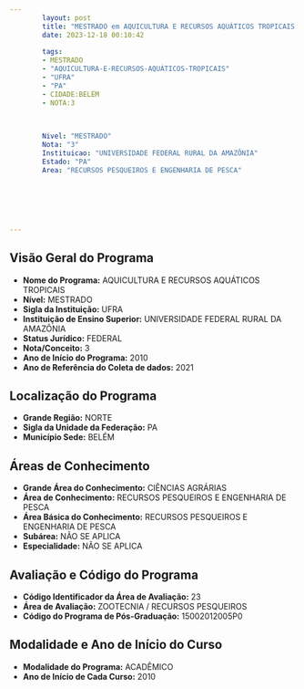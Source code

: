 ```yaml
---
        layout: post
        title: "MESTRADO em AQUICULTURA E RECURSOS AQUÁTICOS TROPICAIS na UFRA  "
        date: 2023-12-18 00:10:42
     
        tags:
        - MESTRADO
        - "AQUICULTURA-E-RECURSOS-AQUÁTICOS-TROPICAIS"
        - "UFRA"
        - "PA"
        - CIDADE:BELÉM
        - NOTA:3
        
       

        Nivel: "MESTRADO"
        Nota: "3"
        Instituicao: "UNIVERSIDADE FEDERAL RURAL DA AMAZÔNIA"
        Estado: "PA"
        Area: "RECURSOS PESQUEIROS E ENGENHARIA DE PESCA"
        
        
        
        
        
        
---
```

## Visão Geral do Programa
- **Nome do Programa:** AQUICULTURA E RECURSOS AQUÁTICOS TROPICAIS
- **Nível:** MESTRADO
- **Sigla da Instituição:** UFRA
- **Instituição de Ensino Superior:** UNIVERSIDADE FEDERAL RURAL DA AMAZÔNIA
- **Status Jurídico:** FEDERAL
- **Nota/Conceito:** 3
- **Ano de Início do Programa:** 2010
- **Ano de Referência do Coleta de dados:** 2021

## Localização do Programa
- **Grande Região:** NORTE
- **Sigla da Unidade da Federação:** PA
- **Município Sede:** BELÉM

## Áreas de Conhecimento
- **Grande Área do Conhecimento:** CIÊNCIAS AGRÁRIAS
- **Área de Conhecimento:** RECURSOS PESQUEIROS E ENGENHARIA DE PESCA
- **Área Básica do Conhecimento:** RECURSOS PESQUEIROS E ENGENHARIA DE PESCA
- **Subárea:** NÃO SE APLICA
- **Especialidade:** NÃO SE APLICA

## Avaliação e Código do Programa
- **Código Identificador da Área de Avaliação:** 23
- **Área de Avaliação:** ZOOTECNIA / RECURSOS PESQUEIROS
- **Código do Programa de Pós-Graduação:** 15002012005P0


## Modalidade e Ano de Início do Curso
- **Modalidade do Programa:** ACADÊMICO
- **Ano de Início de Cada Curso:** 2010
